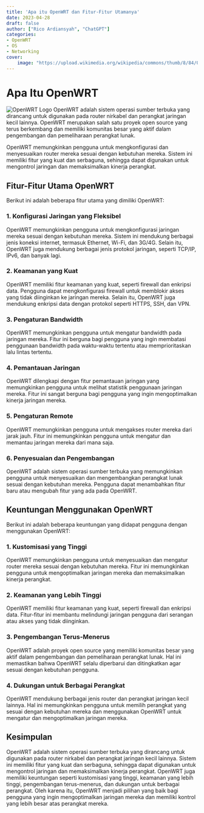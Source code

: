 ```yaml
---
title: 'Apa itu OpenWRT dan Fitur-Fitur Utamanya'
date: 2023-04-28
draft: false
author: ["Rico Ardiansyah", "ChatGPT"]
categories:
- OpenWRT
- OS
- Networking
cover:
    image: "https://upload.wikimedia.org/wikipedia/commons/thumb/8/84/OpenWrt_Logo.svg/640px-OpenWrt_Logo.svg.png"
---
```

# Apa Itu OpenWRT
![OpenWRT Logo](https://upload.wikimedia.org/wikipedia/commons/thumb/8/84/OpenWrt_Logo.svg/640px-OpenWrt_Logo.svg.png)
OpenWRT adalah sistem operasi sumber terbuka yang dirancang untuk digunakan pada router nirkabel dan perangkat jaringan kecil lainnya. OpenWRT merupakan salah satu proyek open source yang terus berkembang dan memiliki komunitas besar yang aktif dalam pengembangan dan pemeliharaan perangkat lunak.

OpenWRT memungkinkan pengguna untuk mengkonfigurasi dan menyesuaikan router mereka sesuai dengan kebutuhan mereka. Sistem ini memiliki fitur yang kuat dan serbaguna, sehingga dapat digunakan untuk mengontrol jaringan dan memaksimalkan kinerja perangkat.

## Fitur-Fitur Utama OpenWRT

Berikut ini adalah beberapa fitur utama yang dimiliki OpenWRT:

### 1. Konfigurasi Jaringan yang Fleksibel

OpenWRT memungkinkan pengguna untuk mengkonfigurasi jaringan mereka sesuai dengan kebutuhan mereka. Sistem ini mendukung berbagai jenis koneksi internet, termasuk Ethernet, Wi-Fi, dan 3G/4G. Selain itu, OpenWRT juga mendukung berbagai jenis protokol jaringan, seperti TCP/IP, IPv6, dan banyak lagi.

### 2. Keamanan yang Kuat

OpenWRT memiliki fitur keamanan yang kuat, seperti firewall dan enkripsi data. Pengguna dapat mengkonfigurasi firewall untuk memblokir akses yang tidak diinginkan ke jaringan mereka. Selain itu, OpenWRT juga mendukung enkripsi data dengan protokol seperti HTTPS, SSH, dan VPN.

### 3. Pengaturan Bandwidth

OpenWRT memungkinkan pengguna untuk mengatur bandwidth pada jaringan mereka. Fitur ini berguna bagi pengguna yang ingin membatasi penggunaan bandwidth pada waktu-waktu tertentu atau memprioritaskan lalu lintas tertentu.

### 4. Pemantauan Jaringan

OpenWRT dilengkapi dengan fitur pemantauan jaringan yang memungkinkan pengguna untuk melihat statistik penggunaan jaringan mereka. Fitur ini sangat berguna bagi pengguna yang ingin mengoptimalkan kinerja jaringan mereka.

### 5. Pengaturan Remote

OpenWRT memungkinkan pengguna untuk mengakses router mereka dari jarak jauh. Fitur ini memungkinkan pengguna untuk mengatur dan memantau jaringan mereka dari mana saja.

### 6. Penyesuaian dan Pengembangan

OpenWRT adalah sistem operasi sumber terbuka yang memungkinkan pengguna untuk menyesuaikan dan mengembangkan perangkat lunak sesuai dengan kebutuhan mereka. Pengguna dapat menambahkan fitur baru atau mengubah fitur yang ada pada OpenWRT.

## Keuntungan Menggunakan OpenWRT

Berikut ini adalah beberapa keuntungan yang didapat pengguna dengan menggunakan OpenWRT:

### 1. Kustomisasi yang Tinggi

OpenWRT memungkinkan pengguna untuk menyesuaikan dan mengatur router mereka sesuai dengan kebutuhan mereka. Fitur ini memungkinkan pengguna untuk mengoptimalkan jaringan mereka dan memaksimalkan kinerja perangkat.

### 2. Keamanan yang Lebih Tinggi

OpenWRT memiliki fitur keamanan yang kuat, seperti firewall dan enkripsi data. Fitur-fitur ini membantu melindungi jaringan pengguna dari serangan atau akses yang tidak diinginkan.

### 3. Pengembangan Terus-Menerus

OpenWRT adalah proyek open source yang memiliki komunitas besar yang aktif dalam pengembangan dan pemeliharaan perangkat lunak. Hal ini memastikan bahwa OpenWRT selalu diperbarui dan ditingkatkan agar sesuai dengan kebutuhan pengguna.

### 4. Dukungan untuk Berbagai Perangkat

OpenWRT mendukung berbagai jenis router dan perangkat jaringan kecil lainnya. Hal ini memungkinkan pengguna untuk memilih perangkat yang sesuai dengan kebutuhan mereka dan menggunakan OpenWRT untuk mengatur dan mengoptimalkan jaringan mereka.

## Kesimpulan

OpenWRT adalah sistem operasi sumber terbuka yang dirancang untuk digunakan pada router nirkabel dan perangkat jaringan kecil lainnya. Sistem ini memiliki fitur yang kuat dan serbaguna, sehingga dapat digunakan untuk mengontrol jaringan dan memaksimalkan kinerja perangkat. OpenWRT juga memiliki keuntungan seperti kustomisasi yang tinggi, keamanan yang lebih tinggi, pengembangan terus-menerus, dan dukungan untuk berbagai perangkat. Oleh karena itu, OpenWRT menjadi pilihan yang baik bagi pengguna yang ingin mengoptimalkan jaringan mereka dan memiliki kontrol yang lebih besar atas perangkat mereka.
